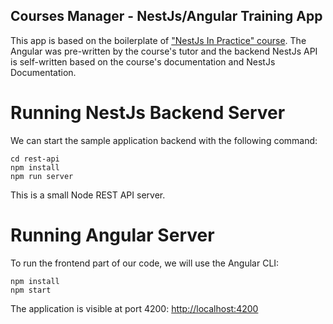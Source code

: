 ## Courses Manager - NestJs/Angular Training App

This app is based on the boilerplate of ["NestJs In Practice" course](https://github.com/angular-university/nestjs-course/tree/1-start). The Angular was pre-written by the course's tutor and the backend NestJs API is self-written based on the course's documentation and NestJs Documentation.

# Running NestJs Backend Server

We can start the sample application backend with the following command:

    cd rest-api 
    npm install
    npm run server

This is a small Node REST API server.

# Running Angular Server

To run the frontend part of our code, we will use the Angular CLI:

    npm install
    npm start 

The application is visible at port 4200: [http://localhost:4200](http://localhost:4200)



